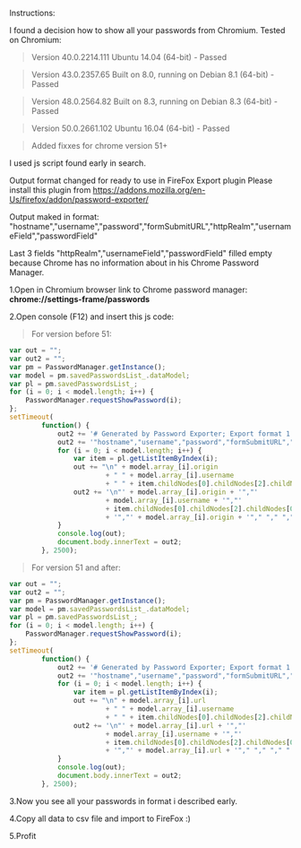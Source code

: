 Instructions:

I found a decision how to show all your passwords from Chromium. Tested on Chromium: 

> Version 40.0.2214.111 Ubuntu 14.04 (64-bit) -  Passed

> Version 43.0.2357.65 Built on 8.0, running on Debian 8.1 (64-bit) - Passed

> Version 48.0.2564.82 Built on 8.3, running on Debian 8.3 (64-bit) - Passed

> Version 50.0.2661.102 Ubuntu 16.04 (64-bit) - Passed

> Added fixxes for chrome version 51+

I used js script found early in search.


Output format changed for ready to use in FireFox Export plugin 
Please install this plugin from https://addons.mozilla.org/en-Us/firefox/addon/password-exporter/

Output maked in format: 
"hostname","username","password","formSubmitURL","httpRealm","usernameField","passwordField"

Last 3 fields "httpRealm","usernameField","passwordField" filled empty because Chrome has no information about in his Chrome Password Manager.


1.Open in Chromium browser link to Chrome password manager: **chrome://settings-frame/passwords**

2.Open console (F12) and insert this js code:

> For version before 51:
```javascript
var out = "";
var out2 = "";
var pm = PasswordManager.getInstance();
var model = pm.savedPasswordsList_.dataModel;
var pl = pm.savedPasswordsList_;
for (i = 0; i < model.length; i++) {
	PasswordManager.requestShowPassword(i);
};
setTimeout(
		function() {
			out2 += '# Generated by Password Exporter; Export format 1.1; Encrypted: false\n';
			out2 += '"hostname","username","password","formSubmitURL","httpRealm","usernameField","passwordField"';
			for (i = 0; i < model.length; i++) {
				var item = pl.getListItemByIndex(i);
				out += "\n" + model.array_[i].origin
						+ "	" + model.array_[i].username
						+ "	" + item.childNodes[0].childNodes[2].childNodes[0].value;
				out2 += '\n"' + model.array_[i].origin + '","'
						+ model.array_[i].username + '","'
						+ item.childNodes[0].childNodes[2].childNodes[0].value.replace(/"/g, '""')
						+ '","' + model.array_[i].origin + '"," "," "," "';
			}
			console.log(out);
			document.body.innerText = out2;
		}, 2500);
```
> For version 51 and after:
```javascript
var out = "";
var out2 = "";
var pm = PasswordManager.getInstance();
var model = pm.savedPasswordsList_.dataModel;
var pl = pm.savedPasswordsList_;
for (i = 0; i < model.length; i++) {
	PasswordManager.requestShowPassword(i);
};
setTimeout(
		function() {
			out2 += '# Generated by Password Exporter; Export format 1.1; Encrypted: false\n';
			out2 += '"hostname","username","password","formSubmitURL","httpRealm","usernameField","passwordField"';
			for (i = 0; i < model.length; i++) {
				var item = pl.getListItemByIndex(i);
				out += "\n" + model.array_[i].url
						+ "	" + model.array_[i].username
						+ "	" + item.childNodes[0].childNodes[2].childNodes[0].value;
				out2 += '\n"' + model.array_[i].url + '","'
						+ model.array_[i].username + '","'
						+ item.childNodes[0].childNodes[2].childNodes[0].value.replace(/"/g, '""')
						+ '","' + model.array_[i].url + '"," "," "," "';
			}
			console.log(out);
			document.body.innerText = out2;
		}, 2500);
```

3.Now you see all your passwords in format i described early.

4.Copy all data to csv file and import to FireFox :)

5.Profit

